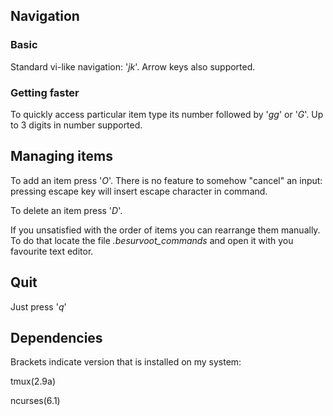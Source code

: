## Navigation
### Basic
Standard vi-like navigation: '*jk*'. Arrow keys also supported.
### Getting faster
To quickly access particular item type its number followed by '*gg*' or '*G*'.
Up to 3 digits in number supported.


## Managing items
To add an item press '*O*'. There is no feature to somehow "cancel" an input: pressing escape key will insert escape character 
in command.

To delete an item press '*D*'.

If you unsatisfied with the order of items you can rearrange them manually. To do that 
locate the file *.besurvoot_commands* and open it with you favourite text editor.


## Quit
Just press '*q*'


## Dependencies
Brackets indicate version that is installed on my system:

tmux(2.9a)

ncurses(6.1)
